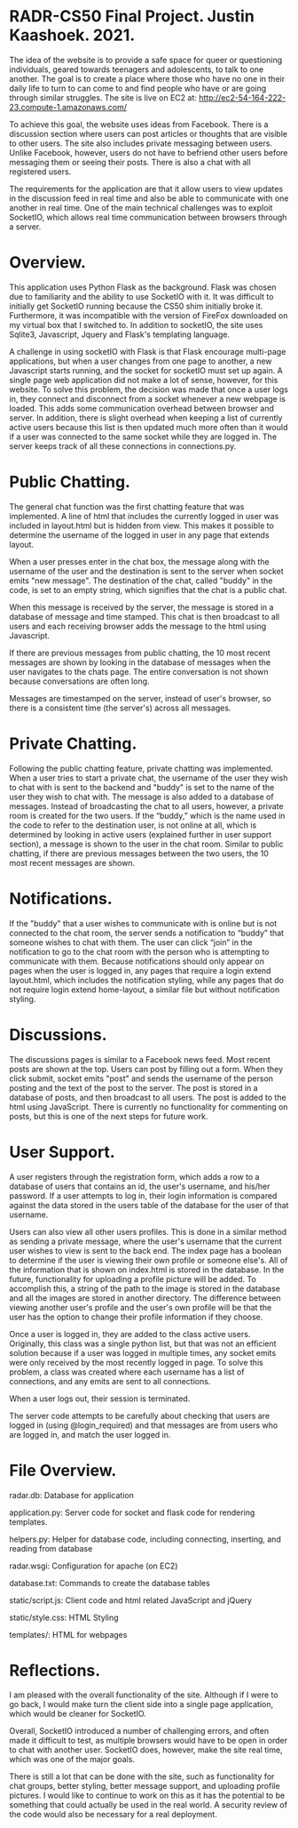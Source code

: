 # RADR-CS50 Final Project. Justin Kaashoek. 2021.

The idea of the website is to provide a safe space for queer or questioning
individuals, geared towards teenagers and adolescents, to talk to one
another. The goal is to create a place where those who have no one in their
daily life to turn to can come to and find people who have or are going through
similar struggles. The site is live on EC2 at:
http://ec2-54-164-222-23.compute-1.amazonaws.com/

To achieve this goal, the website uses ideas from Facebook. There is a
discussion section where users can post articles or thoughts that are visible to
other users. The site also includes private messaging between users. Unlike
Facebook, however, users do not have to befriend other users before messaging
them or seeing their posts. There is also a chat with all registered users.

The requirements for the application are that it allow users to view updates in
the discussion feed in real time and also be able to communicate with one
another in real time. One of the main technical challenges was to exploit
SocketIO, which allows real time communication between browsers through a
server.


# Overview.

This application uses Python Flask as the background. Flask was chosen due to
familiarity and the ability to use SocketIO with it. It was difficult to
initially get SocketIO running because the CS50 shim initially broke it. Furthermore,
it was incompatible with the version of FireFox downloaded on my virtual box that I
switched to.  In addition to socketIO, the site uses Sqlite3, Javascript, Jquery
and Flask's templating language.

A challenge in using socketIO with Flask is that Flask encourage multi-page
applications, but when a user changes from one page to another, a new Javascript
starts running, and the socket for socketIO must set up again.  A single page web
application did not make a lot of sense, however, for this website. To solve
this problem, the decision was made that once a user logs in, they connect and
disconnect from a socket whenever a new webpage is loaded. This adds some
communication overhead between browser and server. In addition, there is slight
overhead when keeping a list of currently active users because this list is then
updated much more often than it would if a user was connected to the same socket
while they are logged in.  The server keeps track of all these connections in
connections.py.

# Public Chatting.

The general chat function was the first chatting feature that was implemented. A
line of html that includes the currently logged in user was included in
layout.html but is hidden from view. This makes it possible to determine the
username of the logged in user in any page that extends layout.  

When a user presses enter in the chat box, the message along with the username
of the user and the destination is sent to the server when socket emits "new
message". The destination of the chat, called "buddy" in the code, is set to an
empty string, which signifies that the chat is a public chat. 

When this message is received by the server, the message is stored in a database
of message and time stamped. This chat is then broadcast to all users and each
receiving browser adds the message to the html using Javascript.

If there are previous messages from public chatting, the 10 most recent messages
are shown by looking in the database of messages when the user navigates to the
chats page. The entire conversation is not shown because conversations are often long.

Messages are timestamped on the server, instead of user's browser, so there is a
consistent time (the server's) across all messages.

# Private Chatting.

Following the public chatting feature, private chatting was implemented. When a
user tries to start a private chat, the username of the user they wish to chat
with is sent to the backend and "buddy" is set to the name of the user they wish
to chat with. The message is also added to a database of messages. Instead of
broadcasting the chat to all users, however, a private room is created for the
two users. If the “buddy,” which is the name used in the code to refer to the
destination user, is not online at all, which is determined by looking in active
users (explained further in user support section), a message is shown to the
user in the chat room. Similar to public chatting, if there are previous
messages between the two users, the 10 most recent messages are shown.


# Notifications.

If the "buddy" that a user wishes to communicate with is online but is not
connected to the chat room, the server sends a notification to “buddy” that
someone wishes to chat with them. The user can click “join” in the notification to
go to the chat room with the person who is attempting to communicate with
them. Because notifications should only appear on pages when the user is logged
in, any pages that require a login extend layout.html, which includes the
notification styling, while any pages that do not require login extend
home-layout, a similar file but without notification styling.

# Discussions.

The discussions pages is similar to a Facebook news feed. Most recent posts are
shown at the top. Users can post by filling out a form. When they click submit,
socket emits "post" and sends the username of the person posting and the text of
the post to the server. The post is stored in a database of posts, and then
broadcast to all users. The post is added to the html using JavaScript. There is
currently no functionality for commenting on posts, but this is one of the next
steps for future work.

# User Support.

A user registers through the registration form, which adds a row to a database
of users that contains an id, the user's username, and his/her password. If a
user attempts to log in, their login information is compared against the data
stored in the users table of the database for the user of that username.

Users can also view all other users profiles. This is done in a similar
method as sending a private message, where the user's username that the current
user wishes to view is sent to the back end. The index page has a boolean to
determine if the user is viewing their own profile or someone else's. All of the
information that is shown on index.html is stored in the database. In the future,
functionality for uploading a profile picture will be added. To accomplish this, 
a string of the path to the image is stored in the database and all the images 
are stored in another directory. The difference between viewing another 
user's profile and the user's own profile will be that the user has the option to 
change their profile information if they choose.

Once a user is logged in, they are added to the class active users. Originally,
this class was a single python list, but that was not an efficient solution
because if a user was logged in multiple times, any socket emits were only
received by the most recently logged in page. To solve this problem, a class was
created where each username has a list of connections, and any emits are sent to
all connections.

When a user logs out, their session is terminated. 

The server code attempts to be carefully about checking that users are logged in
(using @login_required) and that messages are from users who are logged in, and
match the user logged in.


# File Overview.

radar.db: Database for application

application.py: Server code for socket and flask code for rendering templates.

helpers.py: Helper for database code, including connecting, inserting, and
reading from database

radar.wsgi: Configuration for apache (on EC2)

database.txt: Commands to create the database tables

static/script.js: Client code and html related JavaScript and jQuery

static/style.css: HTML Styling

templates/: HTML for webpages


# Reflections.

I am pleased with the overall functionality of the site. Although if I were to
go back, I would make turn the client side into a single page application,
which would be cleaner for SocketIO.

Overall, SocketIO introduced a number of challenging errors, and often made it
difficult to test, as multiple browsers would have to be open in order to chat
with another user. SocketIO does, however, make the site real time, which was 
one of the major goals.

There is still a lot that can be done with the site, such as functionality for
chat groups, better styling, better message support, and uploading profile
pictures. I would like to continue to work on this as it has the potential to 
be something that could actually be used in the real world.  A security review 
of the code would also be necessary for a real deployment.


